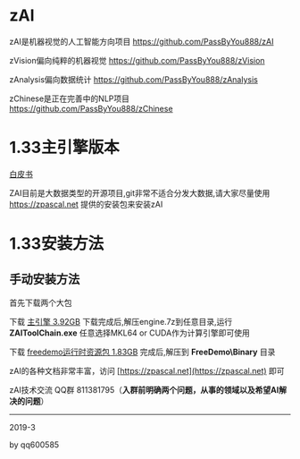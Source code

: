 # zAI

zAI是机器视觉的人工智能方向项目 https://github.com/PassByYou888/zAI

zVision偏向纯粹的机器视觉 https://github.com/PassByYou888/zVision

zAnalysis偏向数据统计 https://github.com/PassByYou888/zAnalysis

zChinese是正在完善中的NLP项目 https://github.com/PassByYou888/zChinese

# 1.33主引擎版本

[白皮书](https://zpascal.net/AI%E7%99%BD%E7%9A%AE%E4%B9%A6.pdf)

ZAI目前是大数据类型的开源项目,git非常不适合分发大数据,请大家尽量使用 https://zpascal.net 提供的安装包来安装zAI

# 1.33安装方法

## 手动安装方法

首先下载两个大包

下载 [主引擎 3.92GB](https://zpascal.net/download/Engine.zip) 下载完成后,解压engine.7z到任意目录,运行 **ZAIToolChain.exe** 任意选择MKL64 or CUDA作为计算引擎即可使用

下载 [freedemo运行时资源包 1.83GB](https://zpascal.net/download/FreeDemoBinary.zip) 完成后,解压到 **FreeDemo\Binary** 目录




zAI的各种文档非常丰富，访问 [https://zpascal.net](https://zpascal.net) 即可

zAI技术交流 QQ群 811381795（**入群前明确两个问题，从事的领域以及希望AI解决的问题**）

----------

2019-3

by qq600585

